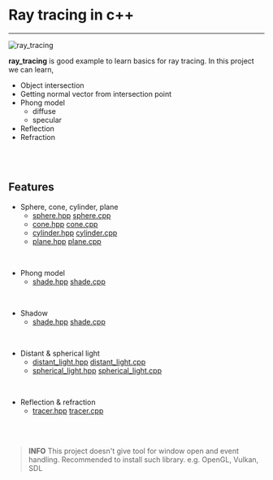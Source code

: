 # Ray tracing in c++
---

![ray_tracing](https://www.dropbox.com/s/t0oci4oelv5fmou/ray_tracing.png?raw=1)

**ray_tracing** is good example to learn basics for ray tracing. In this project we can learn,

- Object intersection
- Getting normal vector from intersection point
- Phong model
	- diffuse
	- specular
- Reflection
- Refraction

<br><br>

## Features

- Sphere, cone, cylinder, plane
	- [sphere.hpp](includes/sphere.hpp) [sphere.cpp](srcs/object/sphere.hpp)
	- [cone.hpp](includes/cone.hpp) [cone.cpp](srcs/object/cone.hpp)
	- [cylinder.hpp](includes/cylinder.hpp) [cylinder.cpp](srcs/object/cylinder.hpp)
	- [plane.hpp](includes/plane.hpp) [plane.cpp](srcs/object/plane.hpp)

<br>

- Phong model
	- [shade.hpp](includes/shade.hpp) [shade.cpp](srcs/shade/shade.hpp)

<br>

- Shadow
	- [shade.hpp](includes/shade.hpp) [shade.cpp](srcs/shade/shade.hpp)

<br>

- Distant & spherical light
	- [distant_light.hpp](includes/distant_light.hpp) [distant_light.cpp](srcs/light/distant_light.hpp)
	- [spherical_light.hpp](includes/spherical_light.hpp) [spherical_light.cpp](srcs/light/spherical_light.hpp)

<br>

- Reflection & refraction
	- [tracer.hpp](includes/tracer.hpp) [tracer.cpp](srcs/trace/tracer.hpp)

<br><br>

> **INFO** This project doesn't give tool for window open and event handling. Recommended to install such library.
e.g. OpenGL, Vulkan, SDL